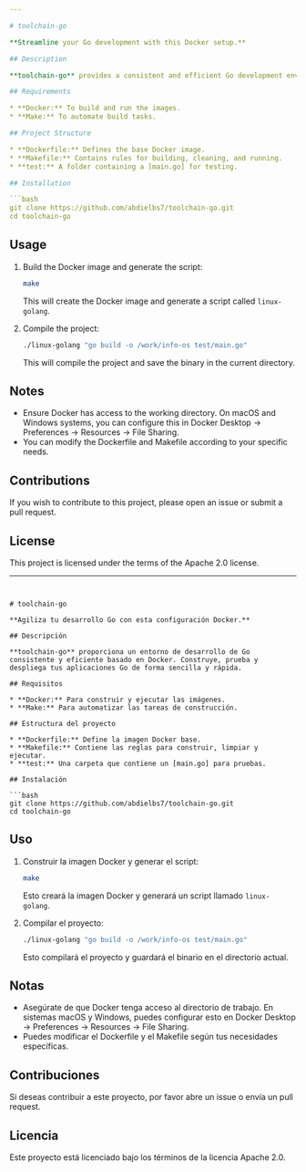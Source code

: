 ```yaml
---

# toolchain-go

**Streamline your Go development with this Docker setup.**

## Description

**toolchain-go** provides a consistent and efficient Go development environment based on Docker. Build, test, and deploy your Go applications quickly and easily.

## Requirements

* **Docker:** To build and run the images.
* **Make:** To automate build tasks.

## Project Structure

* **Dockerfile:** Defines the base Docker image.
* **Makefile:** Contains rules for building, cleaning, and running.
* **test:** A folder containing a [main.go] for testing.

## Installation

```bash
git clone https://github.com/abdielbs7/toolchain-go.git
cd toolchain-go
```

## Usage

1. Build the Docker image and generate the script:
    ```bash
    make
    ```
    This will create the Docker image and generate a script called `linux-golang`.

2. Compile the project:
    ```bash
    ./linux-golang "go build -o /work/info-os test/main.go"
    ```
    This will compile the project and save the binary in the current directory.

## Notes

- Ensure Docker has access to the working directory. On macOS and Windows systems, you can configure this in Docker Desktop -> Preferences -> Resources -> File Sharing.
- You can modify the Dockerfile and Makefile according to your specific needs.

## Contributions

If you wish to contribute to this project, please open an issue or submit a pull request.

## License

This project is licensed under the terms of the Apache 2.0 license.

---
```


# toolchain-go

**Agiliza tu desarrollo Go con esta configuración Docker.**

## Descripción

**toolchain-go** proporciona un entorno de desarrollo de Go consistente y eficiente basado en Docker. Construye, prueba y despliega tus aplicaciones Go de forma sencilla y rápida.

## Requisitos

* **Docker:** Para construir y ejecutar las imágenes.
* **Make:** Para automatizar las tareas de construcción.

## Estructura del proyecto

* **Dockerfile:** Define la imagen Docker base.
* **Makefile:** Contiene las reglas para construir, limpiar y ejecutar.
* **test:** Una carpeta que contiene un [main.go] para pruebas.

## Instalación

```bash
git clone https://github.com/abdielbs7/toolchain-go.git
cd toolchain-go
```

## Uso

1. Construir la imagen Docker y generar el script:
    ```bash
    make
    ```
    Esto creará la imagen Docker y generará un script llamado `linux-golang`.

2. Compilar el proyecto:
    ```bash
    ./linux-golang "go build -o /work/info-os test/main.go"
    ```
    Esto compilará el proyecto y guardará el binario en el directorio actual.

## Notas

- Asegúrate de que Docker tenga acceso al directorio de trabajo. En sistemas macOS y Windows, puedes configurar esto en Docker Desktop -> Preferences -> Resources -> File Sharing.
- Puedes modificar el Dockerfile y el Makefile según tus necesidades específicas.

## Contribuciones

Si deseas contribuir a este proyecto, por favor abre un issue o envía un pull request.

## Licencia

Este proyecto está licenciado bajo los términos de la licencia Apache 2.0.
